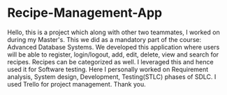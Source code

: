 # Recipe-Management-App

Hello, this is a project which along with other two teammates, I worked on during my Master's. This we did as a mandatory part of the course: Advanced Database Systems. We developed this application where users will be able to register, login/logout, add, edit, delete, view and search for recipes. Recipes can be categorized as well. I leveraged this and hence used it for Software testing. Here I personally worked on Requirement analysis, System design, Development, Testing(STLC) phases of SDLC. I used Trello for project management. Thank you.
